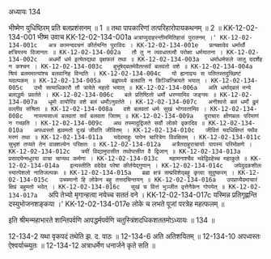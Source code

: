 अध्यायः 134

भीष्मेण युधिष्ठिरम् प्रति बलप्रशंसनम् ॥ 1 ॥ तथा पापकारिणां तत्परिहारोपायकथनम् ॥ 2 ॥
KK-12-02-134-001	भीष्म उवाच 
KK-12-02-134-001a	`अत्राप्युदाहरन्तीममितिहासं पुरातनम् ।'
KK-12-02-134-001c	अत्र कामन्दवचनं कीर्तयन्ति पुराविदः ।
KK-12-02-134-001e	प्रत्यक्षावेव धर्मार्थौ क्षत्रियस्य विजानतः ॥
KK-12-02-134-002a	तौ तु न व्यवधातव्यौ परोक्षा धर्मयातना ।
KK-12-02-134-002c	अधर्मो धर्म इत्येतद्यथा वृक्षफलं तथा ॥
KK-12-02-134-003a	धर्माधर्मफले जातु ददर्शेह न कश्चन ।
KK-12-02-134-003c	बुभूषेद्बलमेवैतत्सर्वं बलवतो वशे ॥
KK-12-02-134-004a	श्रियं बलममात्यांश्च बलवानिह विन्दति ।
KK-12-02-134-004c	यो ह्यनाढ्यः स पतितस्तदुच्छिष्टं यदल्पकम् ॥
KK-12-02-134-005a	बह्वपथ्ये बलवति न किञ्चित्क्रियते भयात् ।
KK-12-02-134-005c	उभौ सत्याधिकारौ तौ त्रायेते महतो भयात् ॥
KK-12-02-134-006a	अति धर्माद्बलं मन्ये बलाद्धर्मः प्रवर्तते ।
KK-12-02-134-006c	बले प्रतिष्ठितो धर्मो धरण्यामिव जङ्गमः ॥
KK-12-02-134-007a	धूमो वायोरिव वशे बलं धर्मोऽनुवर्तते ।
KK-12-02-134-007c	अनीश्वरो बलं धर्मो द्रुमं वल्लीव संश्रिता ॥
KK-12-02-134-008a	वशे बलवतां धर्मः सुखं भोगवतामिव ।
KK-12-02-134-008c	नास्त्यसाध्यं बलवतां सर्वं बलवता जितम् ॥
KK-12-02-134-009a	दुराचारः क्षीणबलः परिमाणं न गच्छति ।
KK-12-02-134-009c	अथ तस्मादुद्विजते सर्वो लोको वृकादिव ॥
KK-12-02-134-010a	अपध्वस्तो ह्यवमतो दुःखं जीवति जीवितम् ।
KK-12-02-134-010c	जीवितं यदधिक्षिप्तं यथैव मरणं तथा ॥
KK-12-02-134-011a	यदेवमाहुः पापेन चारित्रेण विवक्षितम् ।
KK-12-02-134-011c	सुभृशं तप्यते तेन वाक्शल्येन परिक्षतः ॥
KK-12-02-134-012a	अत्रैतदाहुराचार्याः पापस्य परिमोक्षणे ।
KK-12-02-134-012c	त्रयीं विद्यामुपासीत तथोपासीत वै द्विजान् ॥
KK-12-02-134-013a	प्रसादयेन्मधुरया वाचा चाप्यथ कर्मणा ।
KK-12-02-134-013c	महामनाश्चैव भवेद्विवहेच्च महाकुले ॥
KK-12-02-134-014a	इत्यस्तीति वदेदेव परेषां कीर्तयेद्गुणान् ।
KK-12-02-134-014c	जपेदुदकशीलः स्यात्पेशलो नातिजल्पकः ॥
KK-12-02-134-015a	ब्रह्म क्षत्रं सम्प्रविशेद्बहु कृत्वा सुदुष्करम् ।
KK-12-02-134-015c	उच्यमानो हि लोकेन बहु तत्तदचिन्तयन् ॥
KK-12-02-134-016a	उपप्राप्यैवमाचारं क्षिप्रं बहुमतो भवेत् ।
KK-12-02-134-016c	सुखं च वित्तं भुञ्जीत वृत्तेनैकेन गोपयेत् ॥
KK-12-02-134-017a	`अपि तेभ्यो मृगान्हत्वा नयेच्च सततं वने ।
KK-12-02-134-017c	यस्मिन्न प्रतिगृह्णन्ति दस्युभोजनशङ्कया ।'
KK-12-02-134-017e	लोके च लभते पूजां परत्रेह महत्फलम् ॥ 

इति श्रीमन्महाभारते शान्तिपर्वणि आपद्धर्मपर्वणि चतुस्त्रिंशदधिकशततमोऽध्यायः ॥ 134 ॥

12-134-2 यथा वृकपदं तथेति झ. द. पाठः ॥ 12-134-6 अति अतिशयितम् ॥ 12-134-10 अपध्वस्तः ऐश्वर्याच्च्युतः ॥ 12-134-12 अत्राधर्मेण धनार्जने कृते सति ॥
